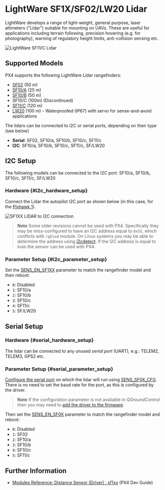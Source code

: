 # LightWare SF1X/SF02/LW20 Lidar

LightWare develops a range of light-weight, general purpose, laser altimeters ("Lidar") suitable for mounting on UAVs. These are useful for applications including terrain following, precision hovering (e.g. for photography), warning of regulatory height limits, anti-collision sensing etc.

![LightWare SF11/C Lidar](../../assets/hardware/sensors/sf11c_120_m.jpg)

## Supported Models

PX4 supports the following LightWare Lidar rangefinders:

- [SF02](http://lightware.co.za/shop2017/proximity-sensors/1-sf02f.html) (50 m)
- [SF10/A](http://lightware.co.za/shop2017/drone-altimeters/26-sf10a-25-m.html) (25 m)
- [SF10/B](http://lightware.co.za/shop2017/drone-altimeters/25-sf10b-50-m.html) (50 m)
- SF10/C (100m) (Discontinued)
- [SF11/C](https://lightware.co.za/collections/lidar-rangefinders/products/sf11-c-120-m) (120 m)
- [LW20](http://lightware.co.za/shop2017/drone-altimeters/51-lw20-100-m.html) (100 m) - Waterproofed (IP67) with servo for sense-and-avoid applications

The lidars can be connected to I2C or serial ports, depending on their type (see below)

- **Serial**: SF02, SF10/a, SF10/b, SF10/c, SF11/c
- **I2C**: SF10/a, SF10/b, SF10/c, SF11/c, SF/LW20

## I2C Setup

The following models can be connected to the I2C port: SF10/a, SF10/b, SF10/c, SF11/c, SF/LW20

### Hardware {#i2c_hardware_setup}

Connect the Lidar the autopilot I2C port as shown below (in this case, for the [Pixhawk 1](../flight_controller/mro_pixhawk.md)).

![SF1XX LIDAR to I2C connection](../../assets/hardware/sensors/sf1xx_i2c.jpg)

> **Note** Some older revisions cannot be used with PX4. Specifically they may be miss-configured to have an I2C address equal to `0x55`, which conflicts with `rgbled` module. On Linux systems you may be able to determine the address using [i2cdetect](http://manpages.ubuntu.com/manpages/bionic/en/man8/i2cdetect.8.html). If the I2C address is equal to `0x66` the sensor can be used with PX4.

### Parameter Setup {#i2c_parameter_setup}

Set the [SENS_EN_SF1XX](../advanced_config/parameter_reference.md#SENS_EN_SF1XX) parameter to match the rangefinder model and then reboot:

- `0`: Disabled
- `1`: SF10/a
- `2`: SF10/b
- `3`: SF10/c
- `4`: SF11/c
- `5`: SF/LW20

## Serial Setup

### Hardware {#serial_hardware_setup}

The lidar can be connected to any unused *serial port* (UART), e.g.: TELEM2, TELEM3, GPS2 etc.

<!-- Would be good to show serial setup! -->

### Parameter Setup {#serial_parameter_setup}

[Configure the serial port](../peripherals/serial_configuration.md) on which the lidar will run using [SENS_SF0X_CFG](../advanced_config/parameter_reference.md#SENS_SF0X_CFG). There is no need to set the baud rate for the port, as this is configured by the driver.

> **Note** If the configuration parameter is not available in *QGroundControl* then you may need to [add the driver to the firmware](../peripherals/serial_configuration.md#parameter_not_in_firmware).

Then set the [SENS_EN_SF0X](../advanced_config/parameter_reference.md#SENS_EN_SF0X) parameter to match the rangefinder model and reboot:

- `0`: Disabled
- `1`: SF02
- `2`: SF10/a
- `3`: SF10/b
- `4`: SF10/c
- `5`: SF11/c

## Further Information

- [Modules Reference: Distance Sensor (Driver) : sf1xx](https://dev.px4.io/master/en/middleware/modules_driver_distance_sensor.html#sf1xx) (PX4 Dev Guide)
